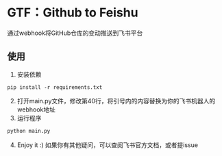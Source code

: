 # GTF：Github to Feishu
通过webhook将GitHub仓库的变动推送到飞书平台
## 使用
1. 安装依赖
```
pip install -r requirements.txt
```
2. 打开main.py文件，修改第40行，将引号内的内容替换为你的飞书机器人的webhook地址
3. 运行程序
```python
python main.py
```
4. Enjoy it :)
如果你有其他疑问，可以查阅飞书官方文档，或者提issue
